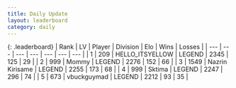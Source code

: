 ```yaml
---
title: Daily Update
layout: leaderboard
category: daily
---
```


{: .leaderboard}
| Rank | LV | Player | Division | Elo | Wins | Losses |
| --- | --- | --- | --- | --- | --- | --- |
| <span data-change="0">1</span> | 209 | <span title="ID: 528147">HELLO_ITSYELLOW</span> | LEGEND | <span data-change="0">2345</span> | <span data-change="0">125</span> | <span data-change="0">29</span> |
| <span data-change="1">2</span> | 999 | <span title="ID: 163201">Mommy</span> | LEGEND | <span data-change="25">2276</span> | <span data-change="7">152</span> | <span data-change="0">66</span> |
| <span data-change="-1">3</span> | 1549 | <span title="ID: 315148">Nazrin Kirisame</span> | LEGEND | <span data-change="-11">2255</span> | <span data-change="0">173</span> | <span data-change="1">68</span> |
| <span data-change="0">4</span> | 999 | <span title="ID: 353063">Sktima</span> | LEGEND | <span data-change="12">2247</span> | <span data-change="13">296</span> | <span data-change="4">74</span> |
| <span data-change="1">5</span> | 673 | <span title="ID: 418052">vbuckguymad</span> | LEGEND | <span data-change="14">2212</span> | <span data-change="3">93</span> | <span data-change="0">35</span> |